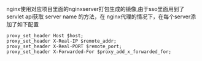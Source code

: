 nginx使用对应项目里面的nginxserver打包生成的镜像,由于sso里面用到了servlet api获取
server name 的方法，在 nginx代理的情况下，在每个server添加了如下配置
```
proxy_set_header Host $host;
proxy_set_header X-Real-IP $remote_addr;
proxy_set_header X-Real-PORT $remote_port;
proxy_set_header X-Forwarded-For $proxy_add_x_forwarded_for;
```